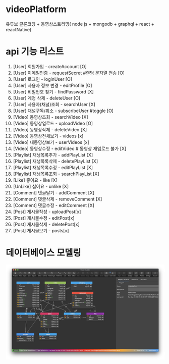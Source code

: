 # videoPlatform

유튜브 클론코딩 + 동영상스트리밍( node js + mongodb + graphql + react + reactNative)

# api 기능 리스트

1.  [User] 회원가입 - createAccount [O]
2.  [User] 이메일인증 - requestSecret #랜덤 문자열 전송 [O]
3.  [User] 로그인 - loginUser [O]
4.  [User] 사용자 정보 변경 - editProfile [O]
5.  [User] 비밀번호 찾기 - findPassword [X]
6.  [User] 계정 삭제 - deleteUser [O]
7.  [User] 사용자(채널)조회 - searchUser [X]
8.  [User] 채널구독/취소 - subscribeUser #toggle [O]
9.  [Video] 동영상조회 - searchVideo [X]
10. [Video] 동영상업로드 - uploadVideo [O]
11. [Video] 동영상삭제 - deleteVideo [X]
12. [Video] 동영상전체보기 - videos [x]
0.  [Video] 내동영상보기 - userVideos [x]
13. [Video] 동영상수정 - editVideo # 동영상 재업로드 불가 [X]
14. [Playlist] 재생목록추가 - addPlayList [X]
15. [Playlist] 재생목록삭제 - deletePlayList [X]
16. [Playlist] 재생목록수정 - editPlayList [X]
17. [Playlist] 재생목록조회 - searchPlayList [X]
18. [Like] 좋아요 - like [X]
19. [UnLike] 싫어요 - unlike [X]
20. [Comment] 댓글달기 - addComment [X]
21. [Comment] 댓글삭제 - removeComment [X]
22. [Comment] 댓글수정 - editComment [X]
23. [Post] 게시물작성 - uploadPost[x]
24. [Post] 게시물수정 - editPost[x]
25. [Post] 게시물삭제 - deletePost[x]
26. [Post] 게시물보기 - posts[x]

# 데이터베이스 모델링

![ex_screenshot](./modeling1.png)
